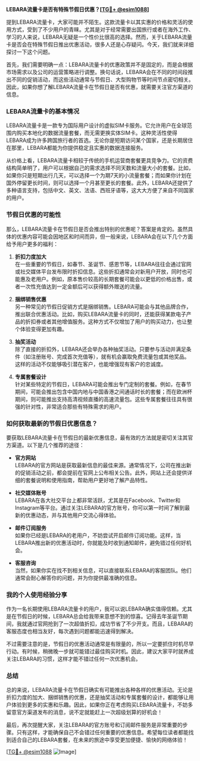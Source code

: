**LEBARA流量卡是否有特殊节假日优惠？[[TG💪+ @esim1088](https://t.me/s/esim1088)]**

提到LEBARA流量卡，大家可能并不陌生。这款流量卡以其实惠的价格和灵活的使用方式，受到了不少用户的青睐。尤其是对于经常需要出国旅行或者在海外工作、学习的人来说，LEBARA无疑是一个性价比很高的选择。然而，关于LEBARA流量卡是否会在特殊节假日推出优惠活动，很多人还是心存疑问。今天，我们就来详细探讨一下这个问题。

首先，我们需要明确一点：LEBARA流量卡的优惠政策并不是固定的，而是会根据市场需求以及公司的运营策略进行调整。换句话说，LEBARA会在不同的时间段推出不同的促销活动，而这些活动通常与节假日、大型购物节等时间节点密切相关。因此，如果你想了解LEBARA流量卡在节假日是否有优惠，就需要关注官方渠道的信息。

### LEBARA流量卡的基本情况

LEBARA流量卡是一款专为国际用户设计的虚拟SIM卡服务。它允许用户在全球范围内购买本地化的数据流量套餐，而无需更换实体SIM卡。这种灵活性使得LEBARA成为许多跨国旅行者的首选。无论你是短期访问某个国家，还是长期居住在那里，LEBARA都能为你提供稳定且实惠的数据连接服务。

从价格上看，LEBARA流量卡相较于传统的手机运营商套餐更具竞争力。它的资费结构简单明了，用户可以根据自己的需求选择不同天数和流量大小的套餐。比如，如果你只是短期出行几天，可以选择一个为期7天的小流量套餐；而如果你计划在国外停留更长时间，则可以选择一个月甚至更长的套餐。此外，LEBARA还提供了多种语言支持，包括中文、英文、法语、西班牙语等，这大大方便了来自不同国家的用户。

### 节假日优惠的可能性

那么，LEBARA流量卡在节假日是否会推出特别的优惠呢？答案是肯定的。虽然具体的优惠内容可能会因地区和时间而异，但一般来说，LEBARA会在以下几个方面给予用户更多的福利：

1. **折扣力度加大**  
   在一些重要的节假日，如春节、圣诞节、感恩节等，LEBARA往往会通过官网或社交媒体平台发布限时折扣信息。这些折扣通常会对新用户开放，同时也可能惠及老用户。例如，原本售价较高的长期套餐可能会以更低的价格出售，或者一次性充值达到一定金额后可以获得额外赠送的流量。

2. **捆绑销售优惠**  
   另一种常见的节假日促销方式是捆绑销售。LEBARA可能会与其他品牌合作，推出联合优惠活动。比如，购买LEBARA流量卡的同时，还能获得某款电子产品的折扣券或者其他增值服务。这种方式不仅增加了用户的购买动力，也让整个体验变得更加有趣。

3. **抽奖活动**  
   除了直接的折扣外，LEBARA还会举办各种抽奖活动。只要参与活动并满足条件（如注册账号、完成首次充值等），就有机会赢取免费流量包或其他奖品。这样的活动不仅能够吸引潜在客户，也能增强现有客户的忠诚度。

4. **专属套餐设计**  
   针对某些特定的节假日，LEBARA可能会推出专门定制的套餐。例如，在春节期间，可能会推出包含中国内地与中国香港之间通话时长的套餐；而在欧洲杯期间，则可能推出支持高清视频直播的高速流量包。这些专属套餐往往具有很强的针对性，非常适合那些有特殊需求的用户。

### 如何获取最新的节假日优惠信息？

要获取LEBARA流量卡在节假日的最新优惠信息，最有效的方法就是密切关注其官方渠道。以下是几个推荐的途径：

- **官方网站**  
  LEBARA的官方网站是获取最新信息的最佳来源。通常情况下，公司在推出新的促销活动之前，都会提前在官网上公布相关公告。此外，网站上还会提供详细的套餐说明和使用指南，帮助用户更好地了解产品特性。

- **社交媒体账号**  
  LEBARA在各大社交平台上都非常活跃，尤其是在Facebook、Twitter和Instagram等平台。通过关注LEBARA的官方账号，你可以第一时间了解到最新的优惠动态，并与其他用户交流心得体验。

- **邮件订阅服务**  
  如果你已经是LEBARA的老用户，不妨尝试开启邮件订阅功能。这样，当LEBARA推出新的优惠活动时，你就能及时收到通知邮件，避免错过任何好机会。

- **客服咨询**  
  当然，如果你实在找不到相关信息，可以直接联系LEBARA的客服团队。他们通常会耐心解答你的问题，并为你提供最准确的信息。

### 我的个人使用经验分享

作为一名长期使用LEBARA流量卡的用户，我可以说LEBARA确实值得信赖。尤其是在节假日的时候，LEBARA总会给我带来意想不到的惊喜。记得去年圣诞节期间，我就通过官网抢到了一次超值折扣，成功节省了不少开支。而且，LEBARA的客服态度也相当友好，每次遇到问题都能迅速得到解决。

不过需要注意的是，节假日的优惠活动通常是有限量的，所以一定要抓住时机尽早行动。有时候，稍微晚一步就可能错过最佳购买时机。因此，建议大家平时就养成关注LEBARA的习惯，这样才能不错过任何一次优惠机会。

### 总结

总的来说，LEBARA流量卡在节假日确实有可能推出各种各样的优惠活动。无论是折扣力度的加大、捆绑销售的优惠，还是抽奖活动和专属套餐的设计，都能够让用户体验到更多的实惠和乐趣。因此，如果你正在考虑购买LEBARA流量卡，不妨多留意官方渠道发布的消息，说不定就能赶上一次超级划算的好机会！

最后，再次提醒大家，关注LEBARA的官方账号和订阅邮件服务是非常重要的步骤。只有这样，才能确保自己不会错过任何重要的优惠信息。希望每位读者都能找到适合自己的LEBARA套餐，在未来的旅途中享受更加便捷、愉快的网络体验！

[[TG💪+ @esim1088](https://t.me/s/esim1088) ![Image](https://i.postimg.cc/4NQfJmqS/Snipaste-2025-05-13-00-14-12.png)]